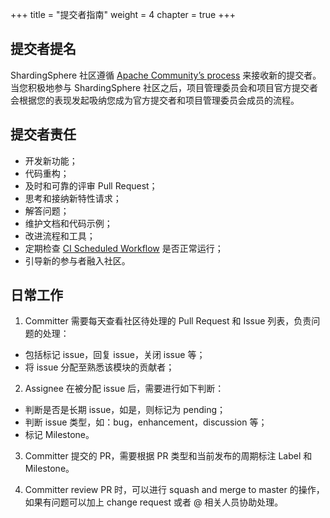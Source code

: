 +++
title = "提交者指南"
weight = 4
chapter = true
+++

## 提交者提名

ShardingSphere 社区遵循 [Apache Community’s process](http://community.apache.org/newcommitter.html) 来接收新的提交者。
当您积极地参与 ShardingSphere 社区之后，项目管理委员会和项目官方提交者会根据您的表现发起吸纳您成为官方提交者和项目管理委员会成员的流程。

## 提交者责任

 - 开发新功能；
 - 代码重构；
 - 及时和可靠的评审 Pull Request；
 - 思考和接纳新特性请求；
 - 解答问题；
 - 维护文档和代码示例；
 - 改进流程和工具；
 - 定期检查 [CI Scheduled Workflow]( https://github.com/apache/shardingsphere/actions?query=event%3Aschedule ) 是否正常运行；
 - 引导新的参与者融入社区。

## 日常工作

1. Committer 需要每天查看社区待处理的 Pull Request 和 Issue 列表，负责问题的处理：

 - 包括标记 issue，回复 issue，关闭 issue 等；
 - 将 issue 分配至熟悉该模块的贡献者；

2. Assignee 在被分配 issue 后，需要进行如下判断：

 - 判断是否是长期 issue，如是，则标记为 pending；
 - 判断 issue 类型，如：bug，enhancement，discussion 等；
 - 标记 Milestone。

3. Committer 提交的 PR，需要根据 PR 类型和当前发布的周期标注 Label 和 Milestone。

4. Committer review PR 时，可以进行 squash and merge to master 的操作，如果有问题可以加上 change request 或者 @ 相关人员协助处理。
